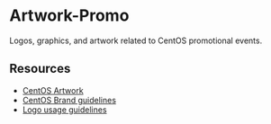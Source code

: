 Artwork-Promo
=============

Logos, graphics, and artwork related to CentOS promotional events. 

Resources
---------

* [CentOS Artwork](https://wiki.centos.org/ArtWork)
* [CentOS Brand guidelines](https://wiki.centos.org/ArtWork/Brand)
* [Logo usage guidelines](https://wiki.centos.org/ArtWork/Brand/Logo)
